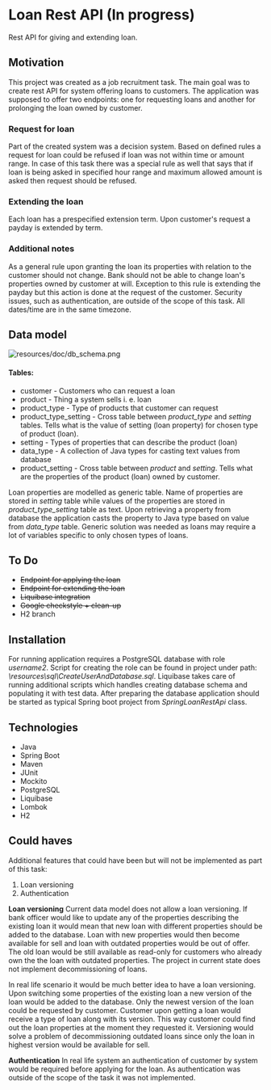 # Loan Rest API (In progress)
Rest API for giving and extending loan.

## Motivation
This project was created as a job recruitment task. The main goal was to create rest API for system offering loans to customers. The application was supposed to offer two endpoints: one for requesting loans and another for prolonging the loan owned by customer.  

### Request for loan
Part of the created system was a decision system. Based on defined rules a request for loan could be refused if loan was not within time or amount range. In case of this task there was a special rule as well that says that if loan is being asked in specified hour range and maximum allowed amount is asked then request should be refused.

### Extending the loan
Each loan has a prespecified extension term. Upon customer's request a payday is extended by term.

### Additional notes
As a general rule upon granting the loan its properties with relation to the customer should not change. Bank should not be able to change loan's properties owned by customer at will. Exception to this rule is extending the payday but this action is done at the request of the customer. Security issues, such as authentication, are outside of the scope of this task. All dates/time are in the same timezone. 



## Data model
![resources/doc/db_schema.png](https://raw.githubusercontent.com/t4upl/Loan_Rest/master/src/main/resources/doc/db_schema.png)

#### Tables:
- customer - Customers who can request a loan
- product - Thing a system sells  i. e. loan
- product_type - Type of products that customer can request
- product_type_setting - Cross table between *product_type* and *setting* tables. Tells what is the value of setting (loan property) for chosen type of product (loan).
- setting - Types of properties that can describe the product (loan)
- data_type - A collection of Java types for casting text values from database 
- product_setting - Cross table between *product* and *setting*. Tells what are the properties of the product (loan) owned by customer.

Loan properties are modelled as generic table. Name of properties are stored in *setting* table while values of the properties are stored in *product_type_setting* table as text. Upon retrieving a property from database the application casts the property to Java type based on value from *data_type* table. Generic solution was needed as loans may require a lot of  variables specific to only chosen types of loans.

## To Do
- <del>Endpoint for applying the loan<del>
- <del>Endpoint for extending the loan<del>
- <del>Liquibase integration<del>
- <del>Google checkstyle + clean-up<del>
- H2 branch

## Installation
For running application requires a PostgreSQL database with role *username2*. Script for creating the role can be found in project under path: *\resources\sql\CreateUserAndDatabase.sql*. Liquibase takes care of running additional scripts which handles creating database schema and populating it with test data. After preparing the database application should be started as typical Spring boot project from *SpringLoanRestApi* class.

## Technologies

 - Java
 - Spring Boot
 - Maven
 - JUnit
 - Mockito
 - PostgreSQL
 - Liquibase
 - Lombok
 - H2
## Could haves
Additional features that could have been but will not be implemented as part of this task:
1. Loan versioning
2. Authentication

**Loan versioning**
Current data model does not allow a loan versioning. If bank officer would like to update any of the properties describing the existing loan it would mean that new loan with different properties should be added to the database. Loan with new properties would then become available for sell and loan with outdated properties would be out of offer. The old loan would be still available as read-only for customers who already own the the loan with outdated properties. The project in current state does not implement decommissioning of loans.

In real life scenario it would be much better idea to have a loan versioning. Upon switching some properties of the existing loan a new version of the loan would be added to the database. Only the newest version of the loan could be requested by customer. Customer upon getting a loan would receive a type of loan along with its version. This way customer could find out the loan properties at the moment they requested it. Versioning would solve a problem of decommissioning outdated loans since only the loan in highest version  would be available for sell.

**Authentication**
In real life system an authentication of customer by system would be required before applying for the loan. As authentication was outside of the scope of the task it was not implemented.